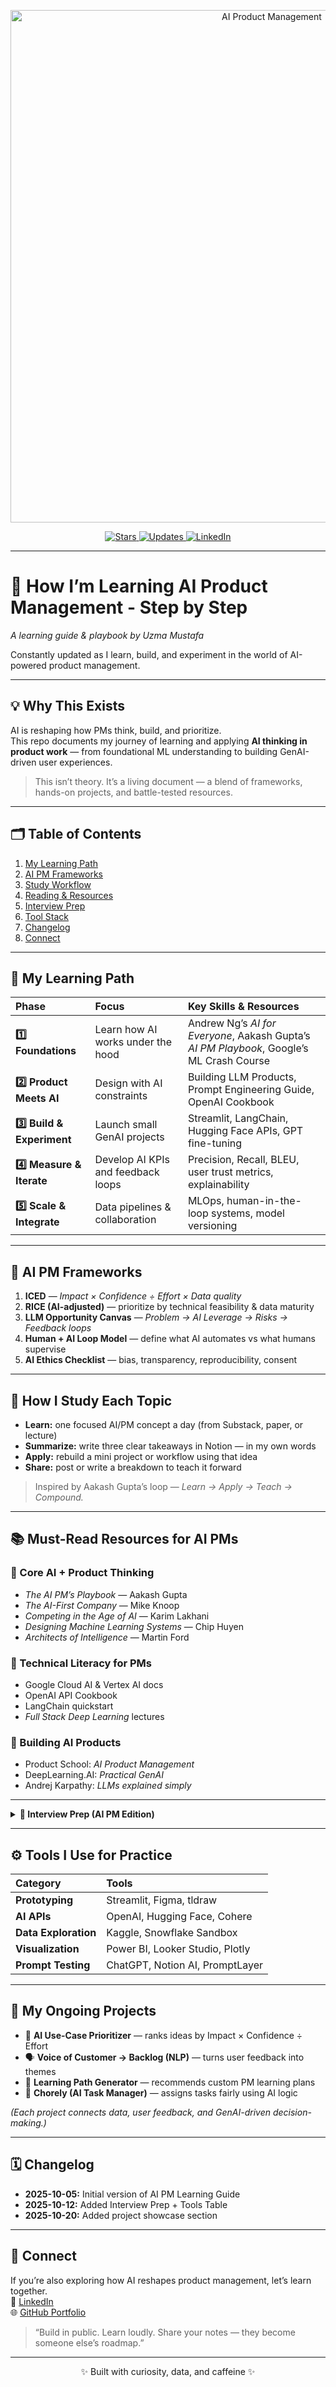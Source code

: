 <p align="center">
  <img src="assets/banner.png" alt="AI Product Management" width="820">
</p>

<p align="center">
  <a href="https://github.com/UzmaPSU/ai-product-management-guide/stargazers">
    <img alt="Stars" src="https://img.shields.io/github/stars/UzmaPSU/ai-product-management-guide">
  </a>
  <a href="#-changelog">
    <img alt="Updates" src="https://img.shields.io/badge/status-updating-brightgreen">
  </a>
  <a href="https://linkedin.com/in/uzmamustafaa">
    <img alt="LinkedIn" src="https://img.shields.io/badge/connect-linkedin-blue">
  </a>
</p>

---

# 🧠 How I’m Learning AI Product Management - Step by Step
*A learning guide & playbook by Uzma Mustafa*

Constantly updated as I learn, build, and experiment in the world of AI-powered product management.

---

## 💡 Why This Exists

AI is reshaping how PMs think, build, and prioritize.  
This repo documents my journey of learning and applying **AI thinking in product work** — from foundational ML understanding to building GenAI-driven user experiences.  

> This isn’t theory. It’s a living document — a blend of frameworks, hands-on projects, and battle-tested resources.

---

## 🗂️ Table of Contents
1. [My Learning Path](#-my-learning-path)
2. [AI PM Frameworks](#-ai-pm-frameworks)
3. [Study Workflow](#-how-i-study-each-topic)
4. [Reading & Resources](#-must-read-resources-for-ai-pms)
5. [Interview Prep](#-interview-prep-for-ai-product-roles)
6. [Tool Stack](#-tools-i-use-for-practice)
7. [Changelog](#-changelog)
8. [Connect](#-connect)

---

## 🚀 My Learning Path

| Phase | Focus | Key Skills & Resources |
|:------|:------|:-----------------------|
| **1️⃣ Foundations** | Learn how AI works under the hood | Andrew Ng’s *AI for Everyone*, Aakash Gupta’s *AI PM Playbook*, Google’s ML Crash Course |
| **2️⃣ Product Meets AI** | Design with AI constraints | Building LLM Products, Prompt Engineering Guide, OpenAI Cookbook |
| **3️⃣ Build & Experiment** | Launch small GenAI projects | Streamlit, LangChain, Hugging Face APIs, GPT fine-tuning |
| **4️⃣ Measure & Iterate** | Develop AI KPIs and feedback loops | Precision, Recall, BLEU, user trust metrics, explainability |
| **5️⃣ Scale & Integrate** | Data pipelines & collaboration | MLOps, human-in-the-loop systems, model versioning |

---

## 🧩 AI PM Frameworks

1. **ICED** — *Impact × Confidence ÷ Effort × Data quality*  
2. **RICE (AI-adjusted)** — prioritize by technical feasibility & data maturity  
3. **LLM Opportunity Canvas** — *Problem → AI Leverage → Risks → Feedback loops*  
4. **Human + AI Loop Model** — define what AI automates vs what humans supervise  
5. **AI Ethics Checklist** — bias, transparency, reproducibility, consent

---

## 🧠 How I Study Each Topic

- **Learn:** one focused AI/PM concept a day (from Substack, paper, or lecture)  
- **Summarize:** write three clear takeaways in Notion — in my own words  
- **Apply:** rebuild a mini project or workflow using that idea  
- **Share:** post or write a breakdown to teach it forward  

> Inspired by Aakash Gupta’s loop — *Learn → Apply → Teach → Compound.*

---

## 📚 Must-Read Resources for AI PMs

### 🔹 Core AI + Product Thinking
- *The AI PM’s Playbook* — Aakash Gupta  
- *The AI-First Company* — Mike Knoop  
- *Competing in the Age of AI* — Karim Lakhani  
- *Designing Machine Learning Systems* — Chip Huyen  
- *Architects of Intelligence* — Martin Ford  

### 🔹 Technical Literacy for PMs
- Google Cloud AI & Vertex AI docs  
- OpenAI API Cookbook  
- LangChain quickstart  
- *Full Stack Deep Learning* lectures  

### 🔹 Building AI Products
- Product School: *AI Product Management*  
- DeepLearning.AI: *Practical GenAI*  
- Andrej Karpathy: *LLMs explained simply*  

---

<details>
<summary><strong>💬 Interview Prep (AI PM Edition)</strong></summary>

- Be ready to explain **how you’d scope an AI-powered feature**:
  - What data is required?
  - How would you measure success (offline + user KPIs)?
  - Where does human oversight fit in?

**Frameworks to master:**
- CIRCLES (AI Lens)
- STAR with *AI trade-offs*
- Aakash Gupta’s “3 Types of AI PMs” → *Model / Product / Infrastructure*

**Mock Prompts:**
- Design a GenAI assistant for support teams.  
- How would you integrate AI into Spotify’s recommendations?  
- Build vs buy vs fine-tune: walk me through your approach.  

</details>

---

## ⚙️ Tools I Use for Practice

| Category | Tools |
|:----------|:------|
| **Prototyping** | Streamlit, Figma, tldraw |
| **AI APIs** | OpenAI, Hugging Face, Cohere |
| **Data Exploration** | Kaggle, Snowflake Sandbox |
| **Visualization** | Power BI, Looker Studio, Plotly |
| **Prompt Testing** | ChatGPT, Notion AI, PromptLayer |

---

## 🌱 My Ongoing Projects

- 🧩 **AI Use-Case Prioritizer** — ranks ideas by Impact × Confidence ÷ Effort  
- 🗣 **Voice of Customer → Backlog (NLP)** — turns user feedback into themes  
- 🧭 **Learning Path Generator** — recommends custom PM learning plans  
- 🤖 **Chorely (AI Task Manager)** — assigns tasks fairly using AI logic  

*(Each project connects data, user feedback, and GenAI-driven decision-making.)*

---

## 🗓️ Changelog

- **2025-10-05:** Initial version of AI PM Learning Guide  
- **2025-10-12:** Added Interview Prep + Tools Table  
- **2025-10-20:** Added project showcase section  

---

## 🤝 Connect

If you’re also exploring how AI reshapes product management, let’s learn together.  
📍 [LinkedIn](https://www.linkedin.com/in/uzmamustafaa/)  
🌐 [GitHub Portfolio](https://github.com/UzmaPSU)

> “Build in public. Learn loudly. Share your notes — they become someone else’s roadmap.”

---

<p align="center">✨ Built with curiosity, data, and caffeine ✨</p>

